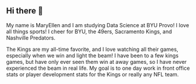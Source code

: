 ## Hi there 👋

My name is MaryEllen and I am studying Data Science at BYU Provo! I love all things sports! I cheer for BYU, the 49ers, Sacramento Kings, and Nashville Predators. 

The Kings are my all-time favorite, and I love watching all their games, especially when we win and light the beam! I have been to a few kings games, but have only ever seen them win at away games, so I have never experienced the beam in real life. My goal is to one day work in front office stats or player development stats for the Kings or really any NFL team.
<!--
**mfaulconer/mfaulconer** is a ✨ _special_ ✨ repository because its `README.md` (this file) appears on your GitHub profile.

Here are some ideas to get you started:

- 🔭 I’m currently working on ...
- 🌱 I’m currently learning ...
- 👯 I’m looking to collaborate on ...
- 🤔 I’m looking for help with ...
- 💬 Ask me about ...
- 📫 How to reach me: ...
- 😄 Pronouns: ...
- ⚡ Fun fact: ...
-->
